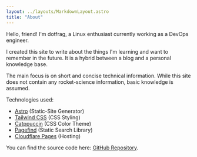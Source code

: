 ```yaml
---
layout: ../layouts/MarkdownLayout.astro
title: "About"
---
```


Hello, friend! I'm dotfrag, a Linux enthusiast currently working as a DevOps
engineer.

I created this site to write about the things I'm learning and want to remember
in the future. It is a hybrid between a blog and a personal knowledge base.

The main focus is on short and concise technical information. While this site
does not contain any rocket-science information, basic knowledge is assumed.

Technologies used:

- [Astro](https://astro.build/) (Static-Site Generator)
- [Tailwind CSS](https://tailwindcss.com/) (CSS Styling)
- [Catppuccin](https://github.com/catppuccin/tailwindcss) (CSS Color Theme)
- [Pagefind](https://pagefind.app/) (Static Search Library)
- [Cloudflare Pages](https://pages.cloudflare.com/) (Hosting)

You can find the source code here:
[GitHub Repository](https://github.com/dotfrag/homepage).
